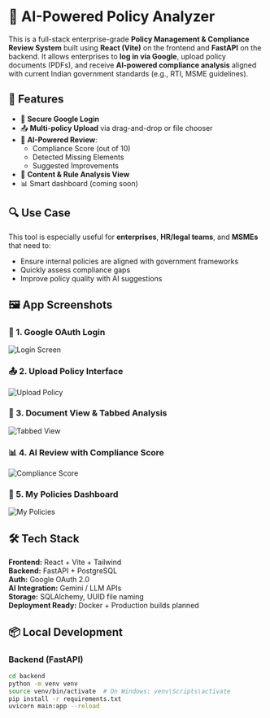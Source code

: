# 🧠 AI-Powered Policy Analyzer

This is a full-stack enterprise-grade **Policy Management & Compliance Review System** built using **React (Vite)** on the frontend and **FastAPI** on the backend. It allows enterprises to **log in via Google**, upload policy documents (PDFs), and receive **AI-powered compliance analysis** aligned with current Indian government standards (e.g., RTI, MSME guidelines).

## 🚀 Features

- 🔐 **Secure Google Login**
- 📤 **Multi-policy Upload** via drag-and-drop or file chooser
- 🤖 **AI-Powered Review**:
  - Compliance Score (out of 10)
  - Detected Missing Elements
  - Suggested Improvements
- 📄 **Content & Rule Analysis View**
- 📊 Smart dashboard (coming soon)

## 🔍 Use Case

This tool is especially useful for **enterprises**, **HR/legal teams**, and **MSMEs** that need to:

- Ensure internal policies are aligned with government frameworks
- Quickly assess compliance gaps
- Improve policy quality with AI suggestions

## 🖼️ App Screenshots

### 🔐 1. Google OAuth Login

![Login Screen](./frontend/public/assets/login.png)

### 📤 2. Upload Policy Interface

![Upload Policy](./frontend/public/assets/upload-policy.png)

### 📄 3. Document View & Tabbed Analysis

![Tabbed View](./frontend/public/assets/content-tabs.png)

### 📊 4. AI Review with Compliance Score

![Compliance Score](./frontend/public/assets/compliance-review.png)

### 📁 5. My Policies Dashboard

![My Policies](./frontend/public/assets/my-policies.png)

## 🛠 Tech Stack

**Frontend:** React + Vite + Tailwind  
**Backend:** FastAPI + PostgreSQL  
**Auth:** Google OAuth 2.0  
**AI Integration:** Gemini / LLM APIs  
**Storage:** SQLAlchemy, UUID file naming  
**Deployment Ready:** Docker + Production builds planned

## 📦 Local Development

### Backend (FastAPI)

```bash
cd backend
python -m venv venv
source venv/bin/activate  # On Windows: venv\Scripts\activate
pip install -r requirements.txt
uvicorn main:app --reload
```
